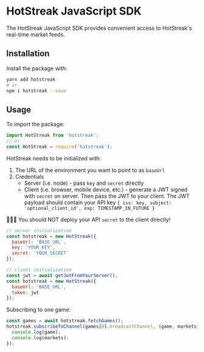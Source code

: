 # HotStreak JavaScript SDK

The HotStreak JavaScript SDK provides convenient access to HotStreak's real-time market feeds.

## Installation

Install the package with:

```sh
yarn add hotstreak
# or
npm i hotstreak --save
```

## Usage

To import the package:

```javascript
import HotStreak from 'hotstreak';
// or
const HotStreak = require('hotstreak');
```

HotStreak needs to be initialized with:
  1) The URL of the environment you want to point to as `baseUrl`
  2) Credentials
      * Server (i.e. node) - pass `key` and `secret` directly
      * Client (i.e. browser, mobile device, etc.) - generate a JWT signed with `secret` on server. Then pass the JWT to your client. The JWT payload should contain your API key `{ iss: key, subject: 'optional_client_id', exp: TIMESTAMP_IN_FUTURE }`

🚨🚨🚨 You should NOT deploy your API `secret` to the client directly!

```javascript
// server initialization
const hotstreak = new HotStreak({
  baseUrl: 'BASE_URL',
  key: 'YOUR_KEY',
  secret: 'YOUR_SECRET'
});

// client initialization
const jwt = await getJwtFromYourServer();
const hotstreak = new HotStreak({
  baseUrl: 'BASE_URL',
  token: jwt
});
```

Subscribing to one game:

```javascript
const games = await hotstreak.fetchGames();
hotstreak.subscribeToChannel(games[0].broadcastChannel, (game, markets) => {
  console.log(game);
  console.log(markets);
});
```
